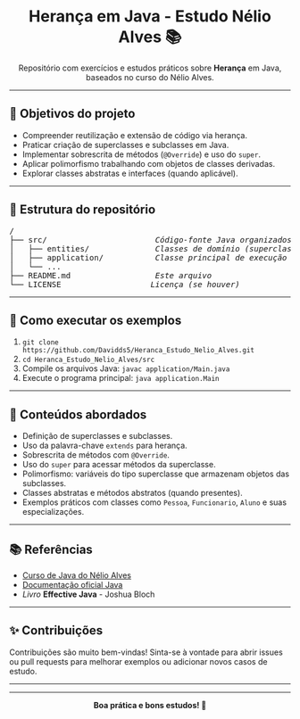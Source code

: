 <h1 align="center">Herança em Java - Estudo Nélio Alves 📚</h1>

<p align="center">
  Repositório com exercícios e estudos práticos sobre <strong>Herança</strong> em Java, baseados no curso do Nélio Alves.
</p>

<hr>

<h2>🎯 Objetivos do projeto</h2>
<ul>
  <li>Compreender reutilização e extensão de código via herança.</li>
  <li>Praticar criação de superclasses e subclasses em Java.</li>
  <li>Implementar sobrescrita de métodos (<code>@Override</code>) e uso do <code>super</code>.</li>
  <li>Aplicar polimorfismo trabalhando com objetos de classes derivadas.</li>
  <li>Explorar classes abstratas e interfaces (quando aplicável).</li>
</ul>

<hr>

<h2>📂 Estrutura do repositório</h2>
<pre>
/
├── src/                       <em>Código-fonte Java organizados em pacotes</em>
│   ├── entities/              <em>Classes de domínio (superclasses e subclasses)</em>
│   ├── application/           <em>Classe principal de execução (Main.java)</em>
│   └── ...
├── README.md                  <em>Este arquivo</em>
└── LICENSE                   <em>Licença (se houver)</em>
</pre>

<hr>

<h2>🚀 Como executar os exemplos</h2>
<ol>
  <li><code>git clone https://github.com/Davidds5/Heranca_Estudo_Nelio_Alves.git</code></li>
  <li><code>cd Heranca_Estudo_Nelio_Alves/src</code></li>
  <li>Compile os arquivos Java: <code>javac application/Main.java</code></li>
  <li>Execute o programa principal: <code>java application.Main</code></li>
</ol>

<hr>

<h2>🧠 Conteúdos abordados</h2>
<ul>
  <li>Definição de superclasses e subclasses.</li>
  <li>Uso da palavra-chave <code>extends</code> para herança.</li>
  <li>Sobrescrita de métodos com <code>@Override</code>.</li>
  <li>Uso do <code>super</code> para acessar métodos da superclasse.</li>
  <li>Polimorfismo: variáveis do tipo superclasse que armazenam objetos das subclasses.</li>
  <li>Classes abstratas e métodos abstratos (quando presentes).</li>
  <li>Exemplos práticos com classes como <code>Pessoa</code>, <code>Funcionario</code>, <code>Aluno</code> e suas especializações.</li>
</ul>

<hr>

<h2>📚 Referências</h2>
<ul>
  <li><a href="https://www.nelioalves.com.br" target="_blank" rel="noopener noreferrer">Curso de Java do Nélio Alves</a></li>
  <li><a href="https://docs.oracle.com/javase/tutorial/java/IandI/subclasses.html" target="_blank" rel="noopener noreferrer">Documentação oficial Java</a></li>
  <li><em>Livro</em> <strong>Effective Java</strong> - Joshua Bloch</li>
</ul>

<hr>

<h2>✨ Contribuições</h2>
<p>Contribuições são muito bem-vindas! Sinta-se à vontade para abrir issues ou pull requests para melhorar exemplos ou adicionar novos casos de estudo.</p>

<hr>


<hr>

<p align="center"><strong>Boa prática e bons estudos! 🚀</strong></p>
